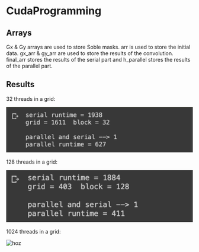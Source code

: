 # CudaProgramming

## Arrays
Gx & Gy arrays are used to store Soble masks.
arr is used to store the initial data.
gx_arr & gy_arr are used to store the results of the convolution.
final_arr stores the results of the serial part and h_parallel stores the results of the parallel part.
## Results
32 threads in a grid:

![an](https://github.com/erfaniravani/CudaProgramming/blob/e74cbf424feca6d5b967df812e7ff4893306e8e6/Screen%20Shot%202022-10-18%20at%201.41.41%20PM.png)

128 threads in a grid:

![moz](https://github.com/erfaniravani/CudaProgramming/blob/4bd14c0071214b61c56b6f60659c3aa19d6c11c5/Screen%20Shot%202022-10-18%20at%201.47.20%20PM.png)

1024 threads in a grid:

![hoz](https://drive.google.com/file/d/1kW-A6YlGeppRR5dTCjTyOoCAZ4X8DPyx/view?usp=sharing)
